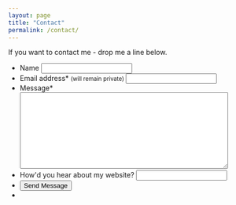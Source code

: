 ```yaml
---
layout: page
title: "Contact"
permalink: /contact/ 
---
```


If you want to contact me - drop me a line below.

<form id="form1" name="form1" class="page__form" accept-charset="UTF-8" autocomplete="off" enctype="multipart/form-data" method="post" action="https://formspree.io/donquant73@gmail.com">
  <ul>
    <li id="name">
      <label id="name" for="name">Name</label>
      <input id="name" name="name" type="text" maxlength="255" />
    </li>
    <li id="email">
      <label id="email" for="email">Email address<span id="req_2" class="req">*</span> <small>(will remain private)</small></label>
      <input id="email" name="email" type="email" spellcheck="false" maxlength="255" required />
    </li>
    <li id="message">
      <label id="message" for="message">Message<span id="req_1" class="req">*</span></label>
      <textarea id="message" name="message" spellcheck="true" rows="10" cols="50" required></textarea>
    </li>
    <li id="optional">
      <label id="optional" for="optional">How'd you hear about my website?</label>
      <input id="optional" name="optional" type="text" maxlength="255" />
    </li>
    <li>
      <button class="btn btn--block" type="submit">Send Message</button>
    </li>
    <li class="hidden">
      <input input type="text" name="_gotcha" style="display:none" />
    </li>
  </ul>
</form>

